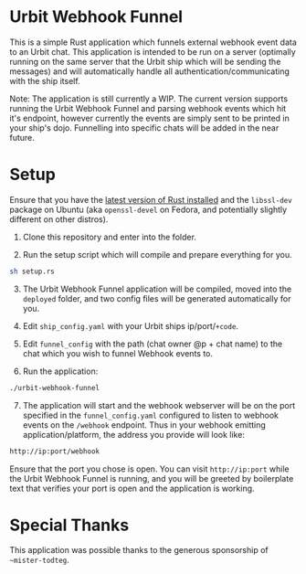# Urbit Webhook Funnel

This is a simple Rust application which funnels external webhook event data to an Urbit chat. This application is intended to be run on a server (optimally running on the same server that the Urbit ship which will be sending the messages) and will automatically handle all authentication/communicating with the ship itself.

Note: The application is still currently a WIP. The current version supports running the Urbit Webhook Funnel and parsing webhook events which hit it's endpoint, however currently the events are simply sent to be printed in your ship's dojo. Funnelling into specific chats will be added in the near future.

# Setup

Ensure that you have the [latest version of Rust installed](https://rustup.rs/) and the `libssl-dev` package on Ubuntu (aka `openssl-devel` on Fedora, and potentially slightly different on other distros).

1. Clone this repository and enter into the folder.

2. Run the setup script which will compile and prepare everything for you.

```sh
sh setup.rs
```

3. The Urbit Webhook Funnel application will be compiled, moved into the `deployed` folder, and two config files will be generated automatically for you.

4. Edit `ship_config.yaml` with your Urbit ships ip/port/`+code`.

5. Edit `funnel_config` with the path (chat owner @p + chat name) to the chat which you wish to funnel Webhook events to.

6. Run the application:

```sh
./urbit-webhook-funnel
```

7. The application will start and the webhook webserver will be on the port specified in the `funnel_config.yaml` configured to listen to webhook events on the `/webhook` endpoint. Thus in your webhook emitting application/platform, the address you provide will look like:

```html
http://ip:port/webhook
```

Ensure that the port you chose is open. You can visit `http://ip:port` while the Urbit Webhook Funnel is running, and you will be greeted by boilerplate text that verifies your port is open and the application is working.

# Special Thanks

This application was possible thanks to the generous sponsorship of `~mister-todteg`.
